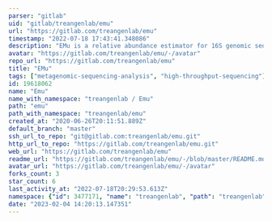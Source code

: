 ```yaml
---
parser: "gitlab"
uid: "gitlab/treangenlab/emu"
url: "https://gitlab.com/treangenlab/emu"
timestamp: "2022-07-18 17:43:41.348086"
description: "EMu is a relative abundance estimator for 16S genomic sequences"
avatar: "https://gitlab.com/treangenlab/emu/-/avatar"
repo_url: "https://gitlab.com/treangenlab/emu"
title: "EMu"
tags: ["metagenomic-sequencing-analysis", "high-throughput-sequencing"]
id: 19618062
name: "Emu"
name_with_namespace: "treangenlab / Emu"
path: "emu"
path_with_namespace: "treangenlab/emu"
created_at: "2020-06-26T20:11:51.889Z"
default_branch: "master"
ssh_url_to_repo: "git@gitlab.com:treangenlab/emu.git"
http_url_to_repo: "https://gitlab.com/treangenlab/emu.git"
web_url: "https://gitlab.com/treangenlab/emu"
readme_url: "https://gitlab.com/treangenlab/emu/-/blob/master/README.md"
avatar_url: "https://gitlab.com/treangenlab/emu/-/avatar"
forks_count: 3
star_count: 6
last_activity_at: "2022-07-18T20:29:53.613Z"
namespace: {"id": 3477171, "name": "treangenlab", "path": "treangenlab", "kind": "group", "full_path": "treangenlab", "parent_id": null, "avatar_url": null, "web_url": "https://gitlab.com/groups/treangenlab"}
date: "2023-02-04 14:20:13.147351"
---
```

